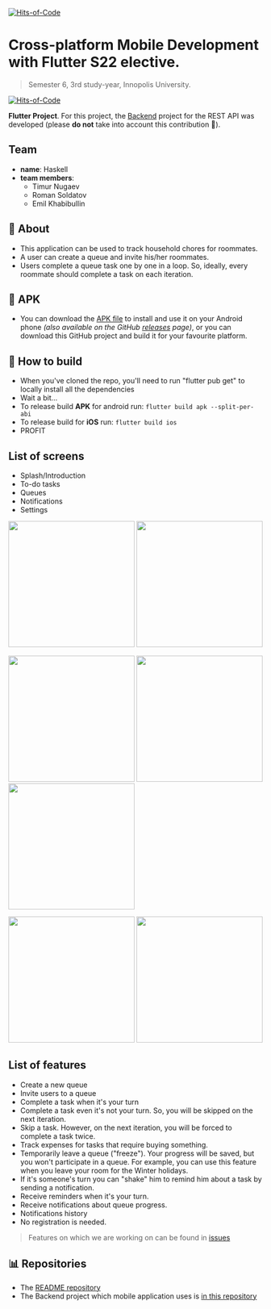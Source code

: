 [![Hits-of-Code](https://hitsofcode.com/github/InnoQueue/Mobile?branch=main)](https://hitsofcode.com/github/InnoQueue/Mobile/view?branch=main)

# Cross-platform Mobile Development with Flutter S22 elective.

> Semester 6, 3rd study-year, Innopolis University.

[![Hits-of-Code](https://hitsofcode.com/github/InnoQueue/Mobile?branch=main)](https://hitsofcode.com/github/InnoQueue/Mobile/view?branch=main)


**Flutter Project**. For this project, the [Backend](https://github.com/InnoQueue/Backend) project for the REST API was developed (please **do not** take into account this contribution 🙏).

## Team
- **name**: Haskell
- **team members**:
    - Timur Nugaev
    - Roman Soldatov
    - Emil Khabibullin

## 📌 About
- This application can be used to track household chores for roommates.
- A user can create a queue and invite his/her roommates.
- Users complete a queue task one by one in a loop. So, ideally, every roommate should complete a task on each iteration.

## 📲 APK
- You can download the [APK file](https://github.com/InnoQueue/README/blob/main/app-release.apk) to install and use it on your Android phone *(also available on the GitHub [releases](https://github.com/InnoQueue/Mobile/releases/tag/Release) page)*, or you can download this GitHub project and build it for your favourite platform.

## 📲 How to build
- When you've cloned the repo, you'll need to run "flutter pub get" to locally install all the dependencies
- Wait a bit...
- To release build **APK** for android run: `flutter build apk --split-per-abi`
- To release build for **iOS** run: `flutter build ios`
- PROFIT

## List of screens
- Splash/Introduction
- To-do tasks
- Queues
- Notifications
- Settings

<p float="left">
<img width="250" src="https://user-images.githubusercontent.com/19241702/159998772-dfb0de9a-2444-4354-8756-beace5c7e9e4.png"/>
<img width="250" src="https://user-images.githubusercontent.com/49106163/160007732-9749ea1e-3b5f-4230-9381-2e1e0f0769b9.jpeg"/>
</p>

<p float="left">
<img width="250" src="https://user-images.githubusercontent.com/49106163/160007842-4ccf59b6-6c42-4a93-a3dd-1f39680d8e0c.jpeg"/>
<img width="250" src="https://user-images.githubusercontent.com/49106163/160008010-6cda5365-1d1d-4e4d-a99c-83a9198f32af.jpeg"/>
<img width="250" src="https://user-images.githubusercontent.com/49106163/160008064-7242a52f-8a03-44da-9e7b-2512c1aa7227.jpeg"/>
</p>

<p float="left">
<img width="250" src="https://user-images.githubusercontent.com/49106163/160008208-1c5e070d-5a49-4c89-91b7-2aad0dabb2e5.jpeg"/>
<img width="250" src="https://user-images.githubusercontent.com/49106163/160008138-592be89d-a500-49a0-a256-4770c17b0f4a.jpeg"/>
</p>


## List of features
- Create a new queue
- Invite users to a queue
- Complete a task when it's your turn
- Complete a task even it's not your turn. So, you will be skipped on the next iteration.
- Skip a task. However, on the next iteration, you will be forced to complete a task twice.
- Track expenses for tasks that require buying something.
- Temporarily leave a queue ("freeze"). Your progress will be saved, but you won't participate in a queue. For example, you can use this feature when you leave your room for the Winter holidays.
- If it's someone's turn you can "shake" him to remind him about a task by sending a notification.
- Receive reminders when it's your turn.
- Receive notifications about queue progress.
- Notifications history
- No registration is needed.
> Features on which we are working on can be found in [issues](https://github.com/InnoQueue/Mobile/issues)

## 📊 Repositories
- The [README repository](https://github.com/InnoQueue/README)
- The Backend project which mobile application uses is [in this repository](https://github.com/InnoQueue/Backend)
